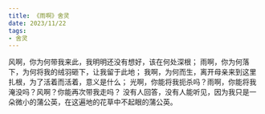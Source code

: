 ```yaml
---
title: 《雨啊》舍灵
date: 2023/11/22
tags:
- 舍灵
---
```

风啊，你为何带我来此，我明明还没有想好，该在何处深根；
雨啊，你为何落下，为何将我的绒羽砸下，让我留于此地；
我啊，为何而生，离开母亲来到这里扎根，为了活着而活着，意义是什么；
光啊，你能将我扼杀吗？雨啊，你能将我淹没吗？风啊？你能再次带我走吗？
没有人回答，没有人能听见，因为我只是一朵微小的蒲公英，在这遍地的花草中不起眼的蒲公英。
